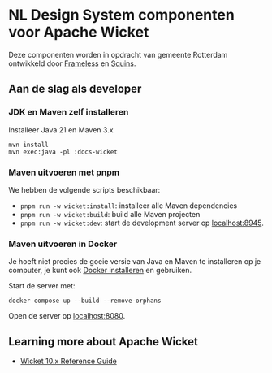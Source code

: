 <!-- @license CC-0.0 -->

# NL Design System componenten voor Apache Wicket

Deze componenten worden in opdracht van gemeente Rotterdam ontwikkeld door
[Frameless] en [Squins].

## Aan de slag als developer

### JDK en Maven zelf installeren

Installeer Java 21 en Maven 3.x

```shell
mvn install
mvn exec:java -pl :docs-wicket
```

### Maven uitvoeren met pnpm

We hebben de volgende scripts beschikbaar:

- `pnpm run -w wicket:install`: installeer alle Maven dependencies
- `pnpm run -w wicket:build`: build alle Maven projecten
- `pnpm run -w wicket:dev`: start de development server op [localhost:8945](http://localhost:8945).

### Maven uitvoeren in Docker

Je hoeft niet precies de goeie versie van Java en Maven te installeren op je
computer, je kunt ook [Docker installeren] en gebruiken.

Start de server met:

```shell
docker compose up --build --remove-orphans
```

Open de server op [localhost:8080](http://localhost:8080/).

## Learning more about Apache Wicket

- [Wicket 10.x Reference Guide](https://nightlies.apache.org/wicket/guide/10.x/single.html)

[Frameless]: https://frameless.io
[Squins]: https://www.squins.com
[Docker installeren]: https://docs.docker.com/engine/install/
